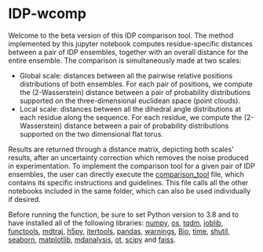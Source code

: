 # IDP-wcomp

Welcome to the beta version of this IDP comparison tool. The method implemented by this jupyter notebook computes residue-specific distances between a pair of IDP ensembles, together with an overall distance for the entire ensemble. The comparison is simultaneously made at two scales:
* Global scale: distances between all the pairwise relative positions distributions of both ensembles. For each pair of positions, we compute the (2-Wasserstein) distance between a pair of probability distributions supported on the three-dimensional euclidean space (point clouds).
* Local scale: distances between all the dihedral angle distributions at each residue along the sequence. For each residue, we compute the (2-Wasserstein) distance between a pair of probability distributions supported on the two dimensional flat torus.

Results are returned through a distance matrix, depicting both scales' results, after an uncertainty correction which removes the noise produced in experimentation. To implement the comparison tool for a given pair of IDP ensembles, the user can directly execute the [comparison_tool](https://github.com/gonzalez-delgado/IDP-wcomp/blob/master/comparison_tool.ipynb) file, which contains its specific instructions and guidelines. This file calls all the other notebooks included in the same folder, which can also be used individually if desired. 

Before running the function, be sure to set Python version to 3.8 and to have installed all of the following libraries: [numpy](https://numpy.org/), [os](https://docs.python.org/3/library/os.html), [tqdm](https://tqdm.github.io/), [joblib](https://joblib.readthedocs.io/en/latest/), [functools](https://docs.python.org/3/library/functools.html), [mdtraj](https://www.mdtraj.org/1.9.8.dev0/index.html), [h5py](https://docs.h5py.org/en/stable/), [itertools](https://docs.python.org/3/library/itertools.html), [pandas](https://pandas.pydata.org/), [warnings](https://docs.python.org/3/library/warnings.html), [Bio](https://biopython.org/), [time](https://docs.python.org/3/library/time.html), [shutil](https://docs.python.org/3/library/shutil.html), [seaborn](https://seaborn.pydata.org/), [matplotlib](https://matplotlib.org/), [mdanalysis](https://www.mdanalysis.org/), [ot](https://pythonot.github.io/), [scipy](https://scipy.org/) and [faiss](https://faiss.ai/).
